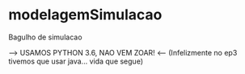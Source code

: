 # modelagemSimulacao
Bagulho de simulacao


--> USAMOS PYTHON 3.6, NAO VEM ZOAR! <--
(Infelizmente no ep3 tivemos que usar java... vida que segue)

